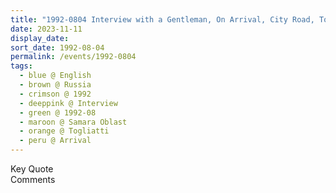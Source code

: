 ```yaml
---
title: "1992-0804 Interview with a Gentleman, On Arrival, City Road, Togliatti, Samara Oblast, Russia"
date: 2023-11-11
display_date: 
sort_date: 1992-08-04
permalink: /events/1992-0804
tags:
  - blue @ English
  - brown @ Russia
  - crimson @ 1992
  - deeppink @ Interview
  - green @ 1992-08
  - maroon @ Samara Oblast
  - orange @ Togliatti
  - peru @ Arrival
---
```


<wave-list>
  <list-title color="green" width="75">Key Quote</list-title>
  <list-item color="BlanchedAlmond"  width="200"></list-item>
  <list-item color="Lavender"></list-item>
  <list-item color="BlanchedAlmond"></list-item>
</wave-list>

<br>

<wave-list>
  <list-title color="green" width="75">Comments</list-title>
  <list-item color="BlanchedAlmond"  width="200"></list-item>
  <list-item color="Lavender"></list-item>
  <list-item color="BlanchedAlmond"></list-item>
</wave-list>